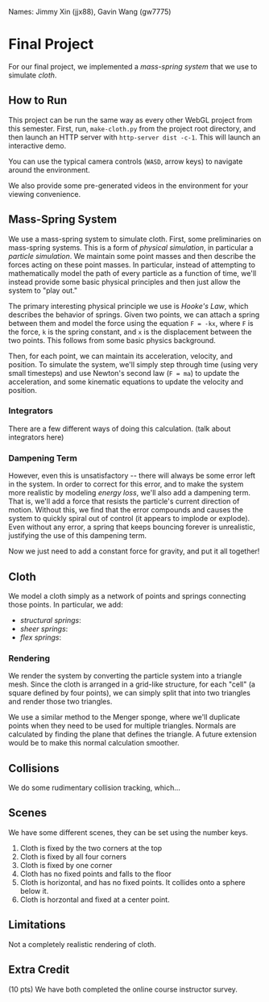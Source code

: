 Names: Jimmy Xin (jjx88), Gavin Wang (gw7775)

# Final Project
For our final project, we implemented a *mass-spring system* that we use to simulate *cloth*.

## How to Run
This project can be run the same way as every other WebGL project from this semester. First, run, `make-cloth.py` from the project root directory, and then launch an HTTP server with `http-server dist -c-1`. This will launch an interactive demo.

You can use the typical camera controls (`WASD`, arrow keys) to navigate around the environment.

We also provide some pre-generated videos in the environment for your viewing convenience.

## Mass-Spring System
We use a mass-spring system to simulate cloth. First, some preliminaries on mass-spring systems. This is a form of *physical simulation*, in particular a *particle simulation*. We maintain some point masses and then describe the forces acting on these point masses. In particular, instead of attempting to mathematically model the path of every particle as a function of time, we'll instead provide some basic physical principles and then just allow the system to "play out."

The primary interesting physical principle we use is *Hooke's Law*, which describes the behavior of springs. Given two points, we can attach a spring between them and model the force using the equation `F = -kx`, where `F` is the force, `k` is the spring constant, and `x` is the displacement between the two points. This follows from some basic physics background.

Then, for each point, we can maintain its acceleration, velocity, and position. To simulate the system, we'll simply step through time (using very small timesteps) and use Newton's second law (`F = ma`) to update the acceleration, and some kinematic equations to update the velocity and position.

### Integrators
There are a few different ways of doing this calculation. (talk about integrators here)

### Dampening Term
However, even this is unsatisfactory -- there will always be some error left in the system. In order to correct for this error, and to make the system more realistic by modeling *energy loss*, we'll also add a dampening term. That is, we'll add a force that resists the particle's current direction of motion. Without this, we find that the error compounds and causes the system to quickly spiral out of control (it appears to implode or explode). Even without any error, a spring that keeps bouncing forever is unrealistic, justifying the use of this dampening term.

Now we just need to add a constant force for gravity, and put it all together!

## Cloth
We model a cloth simply as a network of points and springs connecting those points. In particular, we add:

- *structural springs*:
- *sheer springs*:
- *flex springs*:

### Rendering
We render the system by converting the particle system into a triangle mesh. Since the cloth is arranged in a grid-like structure, for each "cell" (a square defined by four points), we can simply split that into two triangles and render those two triangles.

We use a similar method to the Menger sponge, where we'll duplicate points when they need to be used for multiple triangles. Normals are calculated by finding the plane that defines the triangle. A future extension would be to make this normal calculation smoother.

## Collisions
We do some rudimentary collision tracking, which...

## Scenes
We have some different scenes, they can be set using the number keys.

1. Cloth is fixed by the two corners at the top
2. Cloth is fixed by all four corners
3. Cloth is fixed by one corner
4. Cloth has no fixed points and falls to the floor
5. Cloth is horizontal, and has no fixed points. It collides onto a sphere below it.
6. Cloth is horzontal and fixed at a center point.

## Limitations
Not a completely realistic rendering of cloth.

## Extra Credit
(10 pts) We have both completed the online course instructor survey.